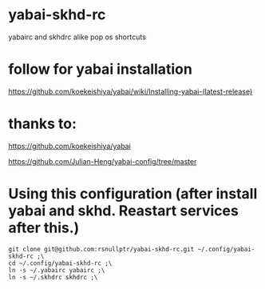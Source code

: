 # yabai-skhd-rc
yabairc and skhdrc alike pop os shortcuts 

# follow for yabai installation
https://github.com/koekeishiya/yabai/wiki/Installing-yabai-(latest-release)

# thanks to:
https://github.com/koekeishiya/yabai

https://github.com/Julian-Heng/yabai-config/tree/master


# Using this configuration (after install yabai and skhd. Reastart services after this.)
```
git clone git@github.com:rsnullptr/yabai-skhd-rc.git ~/.config/yabai-skhd-rc ;\
cd ~/.config/yabai-skhd-rc ;\
ln -s ~/.yabairc yabairc ;\
ln -s ~/.skhdrc skhdrc ;\
```


